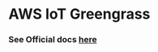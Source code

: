 # AWS IoT Greengrass

### See Official docs [here](https://docs.aws.amazon.com/greengrass/v2/developerguide/how-it-works.html) 
